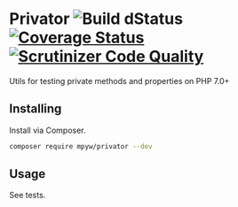 # Privator ![Build dStatus](https://github.com/mpyw/privator/actions/workflows/test.yml/badge.svg?branch=master) [![Coverage Status](https://coveralls.io/repos/github/mpyw/privator/badge.svg?branch=master)](https://coveralls.io/github/mpyw/privator?branch=master) [![Scrutinizer Code Quality](https://scrutinizer-ci.com/g/mpyw/privator/badges/quality-score.png?b=master)](https://scrutinizer-ci.com/g/mpyw/privator/?branch=master)

Utils for testing private methods and properties on PHP 7.0+

## Installing

Install via Composer.

```sh
composer require mpyw/privator --dev
```

## Usage

See tests.
